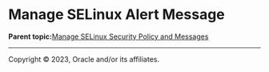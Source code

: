 # Manage SELinux Alert Message

**Parent topic:**[Manage SELinux Security Policy and Messages](../topics/cockpit-selinux_manage.md)

---

Copyright © 2023, Oracle and/or its affiliates.

